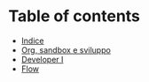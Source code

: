 # Table of contents

* [Indice](README.md)
* [Org, sandbox e sviluppo](org-sandbox-sviluppo.md)
* [Developer I](developer-i.md)
* [Flow](flow.md)
